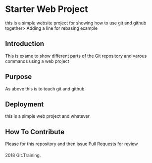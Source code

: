 # Starter Web Project

this is a simple website project for showing how to use git and github together> Adding a line for rebasing example

## Introduction

This is exame to show different parts of the Git repository and varous commands using a web project

## Purpose

As above this is to teach git and github

## Deployment

this is a simple web project and whatever

## How To Contribute

Please for this repository and then issue Pull Requests for review

####

2018 Git.Training.